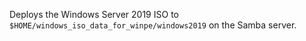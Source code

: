 Deploys the Windows Server 2019 ISO to `$HOME/windows_iso_data_for_winpe/windows2019` on the Samba server.